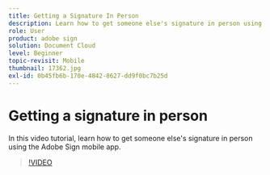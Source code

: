 ```yaml
---
title: Getting a Signature In Person
description: Learn how to get someone else's signature in person using the Adobe Sign mobile app
role: User
product: adobe sign
solution: Document Cloud
level: Beginner
topic-revisit: Mobile
thumbnail: 17362.jpg
exl-id: 0b45fb6b-170e-4842-8627-dd9f0bc7b25d
---
```

# Getting a signature in person

In this video tutorial, learn how to get someone else's signature in person using the Adobe Sign mobile app.

>[!VIDEO](https://video.tv.adobe.com/v/17362?hidetitle=true)
